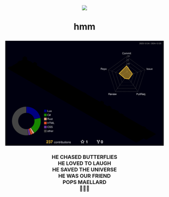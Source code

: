 <!---
slm :D
--->
<h1 align="center">
  <img src="https://github.com/user-attachments/assets/22f46779-5496-4e58-ba38-afdc11b2c087"/>
<!--   me koder &lt;&sol;&gt;
  <img src="https://cdn.discordapp.com/emojis/1073646643703971913.webp?size=48&quality=lossless"/> -->
  <p align="center">hmm</p>
</h1>
<img src="/profile-3d-contrib/profile-night-rainbow.svg"/>
<!--
<p align="center">
    <img src="https://leetcard.jacoblin.cool/MiragaAliyev?theme=dark&font=Fira%20Mono&ext=heatmap" alt="LeetCode Stats">
</p>
<h3 align="center">
    my shameful leetcode stats ese
    <img src="https://cdn.discordapp.com/emojis/1230607672261349567.gif?size=32&quality=lossless" >
    <img src="https://cdn.discordapp.com/emojis/750926380077809686.webp?size=32&quality=lossless" >
</h3>
-->
<h3 align="center">
    HE CHASED BUTTERFLIES<br>
    HE LOVED TO LAUGH<br>
    HE SAVED THE UNIVERSE<br>
    HE WAS OUR FRIEND<br>
    POPS MAELLARD<br>
    💐💐💐
</h3>


